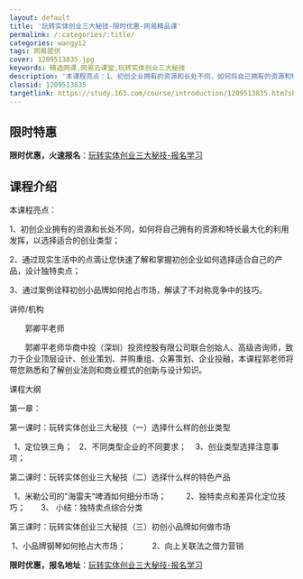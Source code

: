 ```yaml
---
layout: default
title: '玩转实体创业三大秘技-限时优惠-网易精品课'
permalink: /:categories/:title/
categories: wangyi2
tags: 网易提供
cover: 1209513835.jpg
keywords: 精选网课,网易云课堂,玩转实体创业三大秘技
description: '本课程亮点：1、初创企业拥有的资源和长处不同，如何将自己拥有的资源和特长最大化的利用发挥，以选择适合的创业类型；2、通过'
classid: 1209513835
targetlink: https://study.163.com/course/introduction/1209513835.htm?share=1&shareId=1025206652&utm_campaign=share&utm_medium=iphoneShare&utm_source=&utm_u=1025206652
---
```


## 限时特惠

**限时优惠，火速报名**：[玩转实体创业三大秘技-报名学习](https://study.163.com/course/introduction/1209513835.htm?share=1&shareId=1025206652&utm_campaign=share&utm_medium=iphoneShare&utm_source=&utm_u=1025206652)

## 课程介绍

本课程亮点：

1、初创企业拥有的资源和长处不同，如何将自己拥有的资源和特长最大化的利用发挥，以选择适合的创业类型；

2、通过现实生活中的点滴让您快速了解和掌握初创企业如何选择适合自己的产品，设计独特卖点；

3、通过案例诠释初创小品牌如何抢占市场，解读了不对称竞争中的技巧。



讲师/机构      

       郭卿平老师

       郭卿平老师华商中投（深圳）投资控股有限公司联合创始人、高级咨询师，致力于企业顶层设计、创业策划、并购重组、众筹策划、企业投融，本课程郭老师将带您熟悉和了解创业法则和商业模式的创新与设计知识。



课程大纲 

第一章：

第一课时：玩转实体创业三大秘技（一）选择什么样的创业类型

  1、定位铁三角；   2、不同类型企业的不同要求；    3、创业类型选择注意事项；          



第二课时：玩转实体创业三大秘技（二）选择什么样的特色产品

  1、米勒公司的”海雷夫“啤酒如何细分市场；         2、独特卖点和差异化定位技巧；       3、 小结：独特卖点综合分类



第三课时：玩转实体创业三大秘技（三）初创小品牌如何做市场

 1、小品牌钢琴如何抢占大市场；            2、向上关联法之借力营销

**限时优惠，报名地址**：[玩转实体创业三大秘技-报名学习](https://study.163.com/course/introduction/1209513835.htm?share=1&shareId=1025206652&utm_campaign=share&utm_medium=iphoneShare&utm_source=&utm_u=1025206652)

